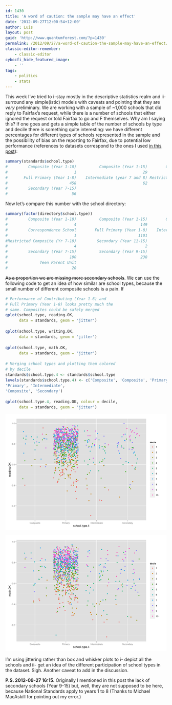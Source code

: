 ```yaml
---
id: 1430
title: 'A word of caution: the sample may have an effect'
date: '2012-09-27T12:00:54+12:00'
author: Luis
layout: post
guid: 'http://www.quantumforest.com/?p=1430'
permalink: /2012/09/27/a-word-of-caution-the-sample-may-have-an-effect/
classic-editor-remember:
    - classic-editor
cybocfi_hide_featured_image:
    - ''
tags:
    - politics
    - stats
---
```


This week I’ve tried to i-stay mostly in the descriptive statistics realm and ii-surround any simple(istic) models with caveats and pointing that they are *very* preliminary. We are working with a sample of ~1,000 schools that did reply to Fairfax’s request, while there is a number of schools that either ignored the request or told Fairfax to go and F themselves. Why am I saying this? If one goes and gets a simple table of the number of schools by type and decile there is something quite interesting: we have different percentages for different types of schools represented in the sample and the possibility of bias on the reporting to Fairfax, due to potential low performance (references to datasets correspond to the ones I used [in this post](https://luis.apiolaza.net/2012/09/updating-and-expanding-new-zealand-school-data/)):

 ```r
summary(standards$school.type)
#         Composite (Year 1-10)          Composite (Year 1-15)        Contributing (Year 1-6)
#                             1                             29                            403
#       Full Primary (Year 1-8)    Intermediate (year 7 and 8) Restricted Composite (Yr 7-10)
#                           458                             62                              1
#         Secondary (Year 7-15)
#                            56
```

Now let’s compare this number with the school directory:

```r
summary(factor(directory$school.type))
#         Composite (Year 1-10)          Composite (Year 1-15)        Contributing (Year 1-6)
#                             4                            149                            775
#         Correspondence School        Full Primary (Year 1-8)    Intermediate (year 7 and 8)
#                             1                           1101                            122
#Restricted Composite (Yr 7-10)         Secondary (Year 11-15)          Secondary (Year 7-10)
#                             4                              2                              2
#         Secondary (Year 7-15)          Secondary (Year 9-15)                 Special School
#                           100                            238                             39
#              Teen Parent Unit
#                            20
```

<del datetime="2012-09-27T04:15:05+00:00">As a proportion we are missing more secondary schools</del>. We can use the following code to get an idea of how similar are school types, because the small number of different composite schools is a pain. If

```r
# Performance of Contributing (Year 1-6) and
# Full Primary (Year 1-8) looks pretty much the
# same. Composites could be safely merged
qplot(school.type, reading.OK, 
      data = standards, geom = 'jitter')

qplot(school.type, writing.OK, 
      data = standards, geom = 'jitter')

qplot(school.type, math.OK, 
      data = standards, geom = 'jitter')

# Merging school types and plotting them colored
# by decile
standards$school.type.4 <- standards$school.type
levels(standards$school.type.4) <- c('Composite', 'Composite', 'Primary',
'Primary', 'Intermediate',
'Composite', 'Secondary')

qplot(school.type.4, reading.OK, colour = decile,
      data = standards, geom = 'jitter')
```

![Representation of different schools types and deciles is uneven.](/assets/images/school-type-reading.png)

![Different participations in the sample for school types. This type is performance in mathematics.](/assets/images/school-type-math.png)

I’m using jittering rather than box and whisker plots to i- depict all the schools and ii- get an idea of the different participation of school types in the dataset. Sigh. Another caveat to add in the discussion.

**P.S. 2012-09-27 16:15.** Originally I mentioned in this post the lack of secondary schools (Year 9-15) but, well, they are not supposed to be here, because National Standards apply to years 1 to 8 (Thanks to Michael MacAskill for pointing out my error.)